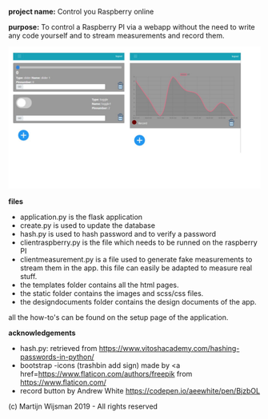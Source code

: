 __project name:__ Control you Raspberry online

__purpose:__ To control a Raspberry PI via a webapp without the need to write any code yourself and to stream measurements and record them.

![image screenshots](/img/screenshots.jpg)

__files__ 
- application.py is the flask application
- create.py is used to update the database
- hash.py is used to hash password and to verify a password
- clientraspberry.py is the file which needs to be runned on the raspberry PI
- clientmeasurement.py is a file used to generate fake measurements to stream  them in the app. this file can easily be adapted to measure real stuff. 
- the templates folder contains all the html pages.
- the static folder contains the images and scss/css files.
- the designdocuments folder contains the design documents of the app.

all the how-to's can be found on the setup page of the application. 

__acknowledgements__
- hash.py: retrieved from https://www.vitoshacademy.com/hashing-passwords-in-python/
- bootstrap 
-icons (trashbin add sign) made by <a href=https://www.flaticon.com/authors/freepik from https://www.flaticon.com/
- record button by Andrew White https://codepen.io/aeewhite/pen/BjzbOL

(c)  Martijn Wijsman 2019 - All rights reserved